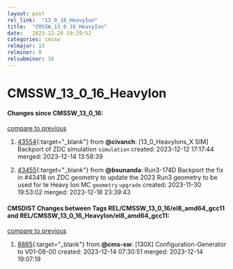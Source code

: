 ```yaml
---
layout: post
rel_link:  "13_0_16_HeavyIon"
title:  "CMSSW_13_0_16_HeavyIon"
date:   2023-12-20 19:29:52
categories: cmssw
relmajor: 13
relminor: 0
relsubminor: 16
---
```


# CMSSW_13_0_16_HeavyIon
#### Changes since CMSSW_13_0_16:
[compare to previous](https://github.com/cms-sw/cmssw/compare/CMSSW_13_0_16...CMSSW_13_0_16_HeavyIon)



1. [43554](http://github.com/cms-sw/cmssw/pull/43554){:target="_blank"}  from **@civanch**: [13_0_HeavyIons_X SIM] Backport of ZDC simulation `simulation` created: 2023-12-12 17:17:44 merged: 2023-12-14 13:58:39

2. [43455](http://github.com/cms-sw/cmssw/pull/43455){:target="_blank"}  from **@bsunanda**: Run3-174D Backport the fix in #43418 on ZDC geometry to update the 2023 Run3 geometry to be used for te Heavy Ion MC `geometry` `upgrade` created: 2023-11-30 19:53:02 merged: 2023-12-18 23:39:43

#### CMSDIST Changes between Tags REL/CMSSW_13_0_16/el8_amd64_gcc11 and REL/CMSSW_13_0_16_HeavyIon/el8_amd64_gcc11:
[compare to previous](https://github.com/cms-sw/cmsdist/compare/REL/CMSSW_13_0_16/el8_amd64_gcc11...REL/CMSSW_13_0_16_HeavyIon/el8_amd64_gcc11)



1. [8885](http://github.com/cms-sw/cmsdist/pull/8885){:target="_blank"}  from **@cms-sw**: [130X] Configuration-Generator to V01-08-00 created: 2023-12-14 07:30:51 merged: 2023-12-14 19:07:19
